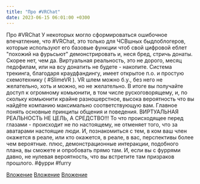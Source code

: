 ```yaml
---
title: "Про #VRChat"
date: 2023-06-15 06:01:00 +0300
---
```


Про #VRChat
У некоторых могло сформироваться ошибочное впечатление, что #VRChat, это только для ЧСВшных быдлоблогеров, которые используют его базовые функции чтоб свой цифровой еблет "похожий на фурьсьют" демонстрировать и, неся бред, стричь донаты.
Скорее нет, чем да.
Виртуальная реальность, это не дорого, месяц педофилам, или на всу донатить не будете - накопите. Система трекинга, благодаря краудфандингу, имеет открытое п.о. и простую схемотехнику ( #SlimeVR ). VR шлем можно б.у., без него не желательно, хоть и можно, но не желательно.
В итоге вы получайте доступ к огромному комьюнити, в том числе рускоговорящему, и, по скольку комьюнити крайне разношерстное, высока вероятность что вы найдёте компанию максимально соответствующую вам. Главное понять основные принципы общения и поведения.
ВИРТУАЛЬНАЯ РЕАЛЬНОСТЬ НЕ ЦЕЛЬ, А СРЕДСТВО!!!
То что происходящее перед глазами - происходит не по настоящему, не отменяет того, что за аватарами настоящие люди. И, познакомиться с тем, в ком ваш член окажется в реале, или кто окажется, в реале, в вас, перспективы более чем вероятные. плюс, демонстрационные интеракции, подобного плана, вы сможете и опробовать прямо там.
И, если вы с фуррями давно, не нулевая вероятность, что вы встретите там призраков прошлого.
#фурри #furry


[Вложение](/assets/vk_photos/2/6SMH7Q9P26Q.jpg)
[Вложение](https://vk.com/video41076938_456239631)
[Вложение](https://vk.com/video41076938_456239610)
